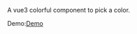 A vue3 colorful component to pick a color.

Demo:[Demo](https://superyngo.github.io/colorful_colour_picker/)
